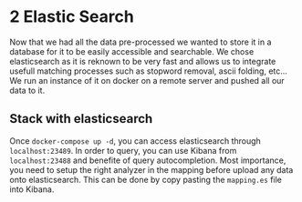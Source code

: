 # 2 Elastic Search

Now that we had all the data pre-processed we wanted to store it in a database for it to be easily accessible and searchable.
We chose elasticsearch as it is reknown to be very fast and allows us to integrate usefull matching processes such as stopword removal, ascii folding, etc...
We run an instance of it on docker on a remote server and pushed all our data to it.

## Stack with elasticsearch

Once `docker-compose up -d`, you can access elasticsearch through `localhost:23489`. In order to query, you can use Kibana from `localhost:23488` and benefite of query autocompletion. Most importance, you need to setup the right analyzer in the mapping before upload any data onto elasticsearch. This can be done by copy pasting the `mapping.es` file into Kibana.

